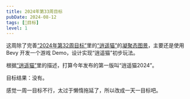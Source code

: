 ```yaml
---
title: 2024年第33周目标
pubDate: 2024-08-12
tags: [📆目标]
level: 1
---
```


这周除了完善[“2024年第32周目标”](/do/20240807-week-target-2024-32)里的[“逍遥猫”](/life/20240805-livecat)的[凝聚态图景](/lab/20240807a-condensed-state-picture)，主要还是使用 Bevy 开发一个游戏 Demo，设计实现“逍遥猫”初步玩法。

根据[“逍遥猫”](/life/20240805-livecat)里的描述，打算今年发布的第一版叫“逍遥猫2024”。

目标结果：没有。

感觉一周一目标不行，太过于懒惰拖延了，所以改成一天一目标吧。
